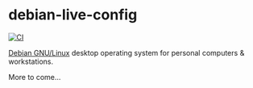 # debian-live-config

[![CI](https://github.com/andrew-stclair/custom-debian/actions/workflows/build.yaml/badge.svg?branch=master)](https://github.com/andrew-stclair/custom-debian/actions/workflows/build.yaml)

[Debian GNU/Linux](https://www.debian.org/) desktop operating system for personal computers & workstations.

More to come...
